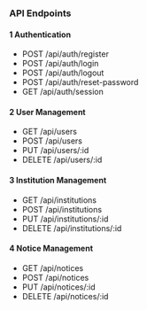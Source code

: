 ### API Endpoints

#### 1 Authentication
- POST /api/auth/register
- POST /api/auth/login
- POST /api/auth/logout
- POST /api/auth/reset-password
- GET /api/auth/session

#### 2 User Management
- GET /api/users
- POST /api/users
- PUT /api/users/:id
- DELETE /api/users/:id

#### 3 Institution Management
- GET /api/institutions
- POST /api/institutions
- PUT /api/institutions/:id
- DELETE /api/institutions/:id

#### 4 Notice Management
- GET /api/notices
- POST /api/notices
- PUT /api/notices/:id
- DELETE /api/notices/:id
